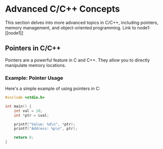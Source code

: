 
# Advanced C/C++ Concepts  

This section delves into more advanced topics in C/C++, including pointers, memory management, and object-oriented programming.  Link to node1: [[node1]]

## Pointers in C/C++  

Pointers are a powerful feature in C and C++. They allow you to directly manipulate memory locations.  

### Example: Pointer Usage  

Here's a simple example of using pointers in C:  

```c  
#include <stdio.h>  

int main() {  
    int val = 10;  
    int *ptr = &val;  

    printf("Value: %d\n", *ptr);  
    printf("Address: %p\n", ptr);  

    return 0;  
}  
